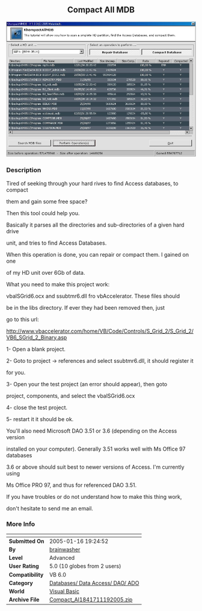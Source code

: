 ﻿<div align="center">

## Compact All MDB

<img src="PIC20051191147543633.jpg">
</div>

### Description

Tired of seeking through your hard rives to find Access databases, to compact

them and gain some free space?

Then this tool could help you.

Basically it parses all the directories and sub-directories of a given hard drive

unit, and tries to find Access Databases.

When this operation is done, you can repair or compact them. I gained on one

of my HD unit over 6Gb of data.

What you need to make this project work:

vbalSGrid6.ocx and ssubtmr6.dll fro vbAccelerator. These files should

be in the libs directory. If ever they had been removed then, just

go to this url:

http://www.vbaccelerator.com/home/VB/Code/Controls/S_Grid_2/S_Grid_2/VB6_SGrid_2_Binary.asp

1- Open a blank project.

2- Goto to project -> references and select ssubtmr6.dll, it should register it

for you.

3- Open your the test project (an error should appear), then goto

project, components, and select the vbalSGrid6.ocx

4- close the test project.

5- restart it it should be ok.

You'll also need Microsoft DAO 3.51 or 3.6 (depending on the Access version

installed on your computer). Generally 3.51 works well with Ms Office 97 databases

3.6 or above should suit best to newer versions of Access. I'm currently using

Ms Office PRO 97, and thus for referenced DAO 3.51.

If you have troubles or do not understand how to make this thing work,

don't hesitate to send me an email.
 
### More Info
 


<span>             |<span>
---                |---
**Submitted On**   |2005-01-16 19:24:52
**By**             |[brainwasher](https://github.com/Planet-Source-Code/PSCIndex/blob/master/ByAuthor/brainwasher.md)
**Level**          |Advanced
**User Rating**    |5.0 (10 globes from 2 users)
**Compatibility**  |VB 6\.0
**Category**       |[Databases/ Data Access/ DAO/ ADO](https://github.com/Planet-Source-Code/PSCIndex/blob/master/ByCategory/databases-data-access-dao-ado__1-6.md)
**World**          |[Visual Basic](https://github.com/Planet-Source-Code/PSCIndex/blob/master/ByWorld/visual-basic.md)
**Archive File**   |[Compact\_Al1841711192005\.zip](https://github.com/Planet-Source-Code/brainwasher-compact-all-mdb__1-58374/archive/master.zip)








